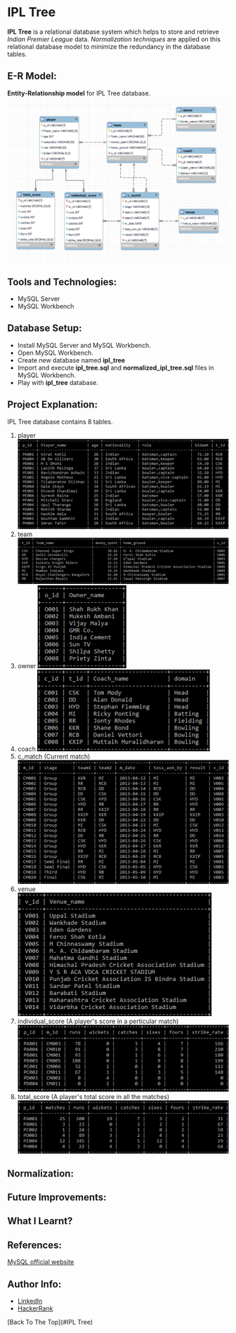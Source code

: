 # IPL Tree
**IPL Tree** is a relational database system which helps to store and retrieve *Indian Premier League* data.
*Normalization techniques* are applied on this relational database model to minimize the redundancy in the database tables.

## E-R Model:
**Entity-Relationship model** for IPL Tree database.
![Entity-Relationship model](https://github.com/anuprshetty/IPL-Tree/blob/main/images/ipl_tree_schema.PNG)

## Tools and Technologies:
- MySQL Server
- MySQL Workbench

## Database Setup:
- Install MySQL Server and MySQL Workbench.
- Open MySQL Workbench.
- Create new database named **ipl_tree**
- Import and execute **ipl_tree.sql** and **normalized_ipl_tree.sql** files in MySQL Workbench.
- Play with **ipl_tree** database.

## Project Explanation:
IPL Tree database contains 8 tables.
1. player
![player](https://github.com/anuprshetty/IPL-Tree/blob/main/images/player_table.png)
3. team
![team](https://github.com/anuprshetty/IPL-Tree/blob/main/images/team_table.png)
5. owner
![owner](https://github.com/anuprshetty/IPL-Tree/blob/main/images/owner_table.png)
7. coach
![coach](https://github.com/anuprshetty/IPL-Tree/blob/main/images/coach_table.png)
9. c_match (Current match)
![c_match](https://github.com/anuprshetty/IPL-Tree/blob/main/images/c_match_table.png)
11. venue
![venue](https://github.com/anuprshetty/IPL-Tree/blob/main/images/venue_table.png)
12. individual_score (A player's score in a perticular match)
![individual_score](https://github.com/anuprshetty/IPL-Tree/blob/main/images/individual_score_table.png)
14. total_score (A player's total score in all the matches)
![total_score](https://github.com/anuprshetty/IPL-Tree/blob/main/images/total_score_table.png)

## Normalization:

## Future Improvements:

## What I Learnt?

## References:
[MySQL official website](https://www.mysql.com/)

## Author Info:
- [LinkedIn](https://www.linkedin.com/in/anuprshetty/)
- [HackerRank](https://www.hackerrank.com/anuprshetty)

[Back To The Top](#IPL Tree)
